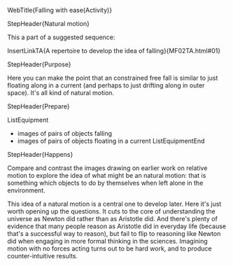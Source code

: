 WebTitle{Falling with ease(Activity)}

StepHeader{Natural motion}

This a part of a suggested sequence:

InsertLinkTA{A repertoire to develop the idea of falling}{MF02TA.html#01}

StepHeader{Purpose}

Here you can make the point that an constrained free fall is similar to just floating along in a current (and perhaps to just drifting along in outer space). It&apos;s all kind of natural motion.

StepHeader{Prepare}

ListEquipment
- images of pairs of objects falling
- images of pairs of objects floating in a current
ListEquipmentEnd

StepHeader{Happens}

Compare and contrast the images drawing on earlier work on relative motion to explore the idea of what might be an natural motion: that is something which objects to do by themselves when left alone in the environment.

This idea of a natural motion is a central one to develop later. Here it&apos;s just worth opening up the questions. It cuts to the core of understanding the universe as Newton did rather than as Aristotle did. And there&apos;s plenty of evidence that many people reason as Aristotle did in everyday life (because that&apos;s a successful way to reason), but fail to flip to reasoning like Newton did when engaging in more formal thinking in the sciences. Imagining motion with no forces acting turns out to be hard work, and to produce counter-intuitive results.